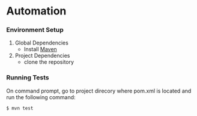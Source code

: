 # Automation 

### Environment Setup

1. Global Dependencies
    * Install [Maven](https://maven.apache.org/install.html)
2. Project Dependencies
    * clone the repository

### Running Tests 

On command prompt, go to project direcory where pom.xml is located and run the following command:
```    
$ mvn test 
